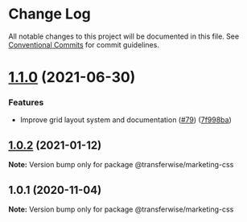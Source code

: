 # Change Log

All notable changes to this project will be documented in this file.
See [Conventional Commits](https://conventionalcommits.org) for commit guidelines.

# [1.1.0](https://github.com/transferwise/marketing-components/compare/@transferwise/marketing-css@1.0.2...@transferwise/marketing-css@1.1.0) (2021-06-30)


### Features

* Improve grid layout system and documentation ([#79](https://github.com/transferwise/marketing-components/issues/79)) ([7f998ba](https://github.com/transferwise/marketing-components/commit/7f998ba948199cfab02fbc37eda7c7533e9bbafc))





## [1.0.2](https://github.com/transferwise/marketing-components/compare/@transferwise/marketing-css@1.0.1...@transferwise/marketing-css@1.0.2) (2021-01-12)

**Note:** Version bump only for package @transferwise/marketing-css





## 1.0.1 (2020-11-04)

**Note:** Version bump only for package @transferwise/marketing-css
